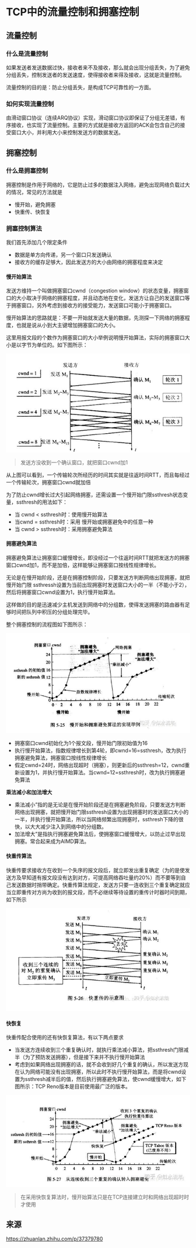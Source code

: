 # TCP中的流量控制和拥塞控制

## 流量控制

### 什么是流量控制

如果发送者发送数据过快，接收者来不及接收，那么就会出现分组丢失，为了避免分组丢失，控制发送者的发送速度，使得接收者来得及接收，这就是流量控制。

流量控制的目的是：防止分组丢失，是构成TCP可靠性的一方面。

### 如何实现流量控制

由滑动窗口协议（连续ARQ协议）实现，滑动窗口协议即保证了分组无差错，有序接收，也实现了流量控制。主要的方式就是接收方返回的ACK会包含自己的接受窗口大小，并利用大小来控制发送方的数据发送。

## 拥塞控制

### 什么是拥塞控制

拥塞控制是作用于网络的，它是防止过多的数据注入网络，避免出现网络负载过大的情况，常见的方法就是

- 慢开始，避免拥塞
- 快重传、快恢复

### 拥塞控制算法

我们首先添加几个限定条件

- 数据是单方向传递，另一个窗口只发送确认
- 接收方的缓存足够大，因此发送方的大小由网络的拥塞程度来决定

#### 慢开始算法

发送方维持一个叫做拥塞窗口cwnd（congestion window）的状态变量，拥塞窗口的大小取决于网络的拥塞程度，并且动态地在变化，发送方让自己的发送窗口等于拥塞窗口，另外考虑到接收方的接受能力，发送窗口可能小于拥塞窗口。

慢开始算法的思路就是：不要一开始就发送大量的数据，先测探一下网络的拥塞程度，也就是说从小到大主键增加拥塞窗口的大小。

这里用报文段的个数作为拥塞窗口的大小举例说明慢开始算法，实际的拥塞窗口大小是以字节为单位的。如下图所示：

![image-20200623214100440](images/image-20200623214100440.png)

> 发送方没收到一个确认窗口，就把窗口cwnd加1

从上图可以看到，一个传输轮次所经历的时间其实就是往返时间RTT，而且每经过一个传输轮次，拥塞窗口cwnd就加倍

为了防止cwnd增长过大引起网络拥塞，还需设置一个慢开始门限ssthresh状态变量，ssthresh的用法如下：

- 当 cwnd < ssthresh时：使用慢开始算法
- 当cwnd = ssthresh时：采用 慢开始或拥塞避免中的任意一种
- 当 cwnd > ssthresh时：采用拥塞避免算法

#### 拥塞避免算法

拥塞避免算法让拥塞窗口缓慢增长，即没经过一个往返时间RTT就把发送方的拥塞窗口cwnd加1，而不是加倍，这样能够让拥塞窗口按线性规律增长。

无论是在慢开始阶段，还是在拥塞控制阶段，只要发送方判断网络出现拥塞，就把慢开始门限 ssthressh设置为当前出现拥塞时发送窗口大小的一半（不能小于2），然后将拥塞窗口cwnd设置为1，执行慢开始算法。

这样做的目的是迅速减少主机发送到网络中的分组数，使得发送拥塞的路由器有足够时间把队列中积压的分组处理完毕。

整个拥塞控制的流程图如下图所示：

![image-20200623220009542](images/image-20200623220009542.png)

- 拥塞窗口cwnd初始化为1个报文段，慢开始门限初始值为16
- 执行慢开始算法，指数规律增长到第4轮，即cwnd=16=ssthresh，改为执行拥塞避免算法，拥塞窗口按线性规律增长
- 假定cwnd=24时，网络出现超时（拥塞），则更新后的ssthresh=12，cwnd重新设置为1，并执行慢开始算法。当cwnd=12=ssthresh时，改为执行拥塞避免算法

**乘法减小和加法增大**

- 乘法减小”指的是无论是在慢开始阶段还是在拥塞避免阶段，只要发送方判断网络出现拥塞，就把慢开始门限ssthresh设置为出现拥塞时的发送窗口大小的一半，并执行慢开始算法，所以当网络频繁出现拥塞时，ssthresh下降的很快，以大大减少注入到网络中的分组数。
- 加法增大”是指执行拥塞避免算法后，使拥塞窗口缓慢增大，以防止过早出现拥塞。常合起来成为AIMD算法。

#### 快重传算法

快重传要求接收方在收到一个失序的报文段后，就立即发出重复确定（为的是使发送方及早知道有报文段没有达到对方，可提高网络吞吐量约20%）而不要等到自己发送数据时捎带确定。快重传算法规定，发送方只要一连收到三个重复确定就应当立即重传对方尚为收到的报文段，而不必继续等待设置的重传计时器时间到期，如下所示

![image-20200623221705052](images/image-20200623221705052.png)

#### 快恢复

快重传配合使用的还有快恢复算法，有以下两点要求

- 当发送方连续收到三个重复确认时，就执行乘法减小算法，把ssthresh门限减半（为了预防发送拥塞），但是接下来并不执行慢开始算法
- 考虑到如果网络出现拥塞的话，就不会收到好几个重复的确认，所以发送方现在认为网络可能没有出现拥塞，所以此时不执行慢开始算法，而是将cwnd设置为ssthresh减半后的值，然后执行拥塞避免算法，使cwnd缓慢增大，如下图所示：TCP Reno版本是目前使用最广泛的版本。

![image-20200623222155538](images/image-20200623222155538.png)

> 在采用快恢复算法时，慢开始算法只是在TCP连接建立时和网络出现超时时才使用

## 来源

https://zhuanlan.zhihu.com/p/37379780